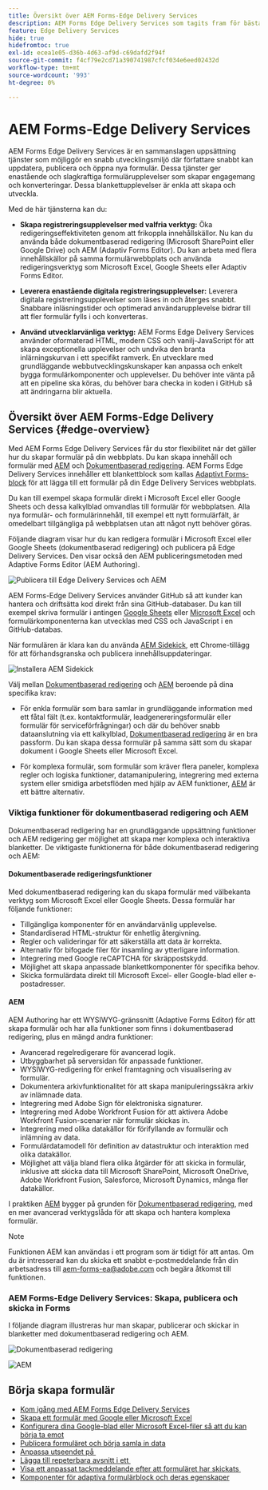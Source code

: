 ```yaml
---
title: Översikt över AEM Forms-Edge Delivery Services
description: AEM Forms Edge Delivery Services som tagits fram för bästa prestanda och som gör det möjligt att förutse framtiden för smidig datainsamling och användarengagemang.
feature: Edge Delivery Services
hide: true
hidefromtoc: true
exl-id: ecea1e05-d36b-4d63-af9d-c69dafd2f94f
source-git-commit: f4cf79e2cd71a390741987cfcf034e6eed02432d
workflow-type: tm+mt
source-wordcount: '993'
ht-degree: 0%

---
```


# AEM Forms-Edge Delivery Services

AEM Forms Edge Delivery Services är en sammanslagen uppsättning tjänster som möjliggör en snabb utvecklingsmiljö där författare snabbt kan uppdatera, publicera och öppna nya formulär. Dessa tjänster ger enastående och slagkraftiga formulärupplevelser som skapar engagemang och konverteringar. Dessa blankettupplevelser är enkla att skapa och utveckla.

Med de här tjänsterna kan du:

* **Skapa registreringsupplevelser med valfria verktyg:** Öka redigeringseffektiviteten genom att frikoppla innehållskällor. Nu kan du använda både dokumentbaserad redigering (Microsoft SharePoint eller Google Drive) och AEM (Adaptiv Forms Editor). Du kan arbeta med flera innehållskällor på samma formulärwebbplats och använda redigeringsverktyg som Microsoft Excel, Google Sheets eller Adaptiv Forms Editor.

* **Leverera enastående digitala registreringsupplevelser:** Leverera digitala registreringsupplevelser som läses in och återges snabbt. Snabbare inläsningstider och optimerad användarupplevelse bidrar till att fler formulär fylls i och konverteras.

* **Använd utvecklarvänliga verktyg:** AEM Forms Edge Delivery Services använder oformaterad HTML, modern CSS och vanilj-JavaScript för att skapa exceptionella upplevelser och undvika den branta inlärningskurvan i ett specifikt ramverk. En utvecklare med grundläggande webbutvecklingskunskaper kan anpassa och enkelt bygga formulärkomponenter och upplevelser. Du behöver inte vänta på att en pipeline ska köras, du behöver bara checka in koden i GitHub så att ändringarna blir aktuella.

## Översikt över AEM Forms-Edge Delivery Services {#edge-overview}

Med AEM Forms Edge Delivery Services får du stor flexibilitet när det gäller hur du skapar formulär på din webbplats. Du kan skapa innehåll och formulär med [AEM](/help/forms/creating-adaptive-form-core-components.md) och [Dokumentbaserad redigering](/help/edge/docs/forms/create-forms.md). AEM Forms Edge Delivery Services innehåller ett blankettblock som kallas [Adaptivt Forms-block](/help/edge/docs/forms/create-forms.md) för att lägga till ett formulär på din Edge Delivery Services webbplats.

Du kan till exempel skapa formulär direkt i Microsoft Excel eller Google Sheets och dessa kalkylblad omvandlas till formulär för webbplatsen. Alla nya formulär- och formulärinnehåll, till exempel ett nytt formulärfält, är omedelbart tillgängliga på webbplatsen utan att något nytt behöver göras.

Följande diagram visar hur du kan redigera formulär i Microsoft Excel eller Google Sheets (dokumentbaserad redigering) och publicera på Edge Delivery Services. Den visar också den AEM publiceringsmetoden med Adaptive Forms Editor (AEM Authoring).

![Publicera till Edge Delivery Services och AEM](/help/edge/assets/AEM-forms-with-EDS-publishing.png)

AEM Forms-Edge Delivery Services använder GitHub så att kunder kan hantera och driftsätta kod direkt från sina GitHub-databaser. Du kan till exempel skriva formulär i antingen [Google Sheets](/help/edge/docs/forms/create-forms.md) eller [Microsoft Excel](/help/edge/docs/forms/create-forms.md) och formulärkomponenterna kan utvecklas med CSS och JavaScript i en GitHub-databas.

När formulären är klara kan du använda [AEM Sidekick](/help/edge/docs/forms/tutorial.md#preview-and-publish-your-content), ett Chrome-tillägg för att förhandsgranska och publicera innehållsuppdateringar.

![Installera AEM Sidekick](/help/edge/assets/aem-sidekick-preview-publish-forms.png)

Välj mellan [Dokumentbaserad redigering](#document-based-authoring-features) och [AEM](#aem-authoring-features) beroende på dina specifika krav:

* För enkla formulär som bara samlar in grundläggande information med ett fåtal fält (t.ex. kontaktformulär, leadgenereringsformulär eller formulär för serviceförfrågningar) och där du behöver snabb dataanslutning via ett kalkylblad, [Dokumentbaserad redigering](#document-based-authoring-features) är en bra passform. Du kan skapa dessa formulär på samma sätt som du skapar dokument i Google Sheets eller Microsoft Excel.

* För komplexa formulär, som formulär som kräver flera paneler, komplexa regler och logiska funktioner, datamanipulering, integrering med externa system eller smidiga arbetsflöden med hjälp av AEM funktioner, [AEM](#aem-authoring-features) är ett bättre alternativ.


### Viktiga funktioner för dokumentbaserad redigering och AEM

Dokumentbaserad redigering har en grundläggande uppsättning funktioner och AEM redigering ger möjlighet att skapa mer komplexa och interaktiva blanketter. De viktigaste funktionerna för både dokumentbaserad redigering och AEM:

#### Dokumentbaserade redigeringsfunktioner

Med dokumentbaserad redigering kan du skapa formulär med välbekanta verktyg som Microsoft Excel eller Google Sheets. Dessa formulär har följande funktioner:

* Tillgängliga komponenter för en användarvänlig upplevelse.
* Standardiserad HTML-struktur för enhetlig återgivning.
* Regler och valideringar för att säkerställa att data är korrekta.
* Alternativ för bifogade filer för insamling av ytterligare information.
* Integrering med Google reCAPTCHA för skräppostskydd.
* Möjlighet att skapa anpassade blankettkomponenter för specifika behov.
* Skicka formulärdata direkt till Microsoft Excel- eller Google-blad eller e-postadresser.

#### AEM

AEM Authoring har ett WYSIWYG-gränssnitt (Adaptive Forms Editor) för att skapa formulär och har alla funktioner som finns i dokumentbaserad redigering, plus en mängd andra funktioner:

* Avancerad regelredigerare för avancerad logik.
* Utbyggbarhet på serversidan för anpassade funktioner.
* WYSIWYG-redigering för enkel framtagning och visualisering av formulär.
* Dokumentera arkivfunktionalitet för att skapa manipuleringssäkra arkiv av inlämnade data.
* Integrering med Adobe Sign för elektroniska signaturer.
* Integrering med Adobe Workfront Fusion för att aktivera Adobe Workfront Fusion-scenarier när formulär skickas in.
* Integrering med olika datakällor för förifyllande av formulär och inlämning av data.
* Formulärdatamodell för definition av datastruktur och interaktion med olika datakällor.
* Möjlighet att välja bland flera olika åtgärder för att skicka in formulär, inklusive att skicka data till Microsoft SharePoint, Microsoft OneDrive, Adobe Workfront Fusion, Salesforce, Microsoft Dynamics, många fler datakällor.

I praktiken [AEM](/help/forms/creating-adaptive-form-core-components.md) bygger på grunden för [Dokumentbaserad redigering](/help/edge/docs/forms/create-forms.md), med en mer avancerad verktygslåda för att skapa och hantera komplexa formulär.

>[!NOTE]
>
>
> Funktionen AEM kan användas i ett program som är tidigt för att antas. Om du är intresserad kan du skicka ett snabbt e-postmeddelande från din arbetsadress till aem-forms-ea@adobe.com och begära åtkomst till funktionen.

### AEM Forms-Edge Delivery Services: Skapa, publicera och skicka in Forms

I följande diagram illustreras hur man skapar, publicerar och skickar in blanketter med dokumentbaserad redigering och AEM.

![Dokumentbaserad redigering ](/help/edge/assets/document-based-authoring-workflow.png)

![AEM](/help/edge/assets/aem-authoring-workflow.png)




## Börja skapa formulär

* [Kom igång med AEM Forms Edge Delivery Services](/help/edge/docs/forms/tutorial.md)
* [Skapa ett formulär med Google eller Microsoft Excel](/help/edge/docs/forms/create-forms.md)
* [Konfigurera dina Google-blad eller Microsoft Excel-filer så att du kan börja ta emot &#x200B;](/help/edge/docs/forms/submit-forms.md)
* [Publicera formuläret och börja samla in data](/help/edge/docs/forms/publish-forms.md)
* [Anpassa utseendet på &#x200B;](/help/edge/docs/forms/style-theme-forms.md)
* [Lägga till repeterbara avsnitt i ett &#x200B;](/help/edge/docs/forms/repeatable-forms.md)
* [Visa ett anpassat tackmeddelande efter att formuläret har skickats &#x200B;](/help/edge/docs/forms/thank-you-page-form.md)
* [Komponenter för adaptiva formulärblock och deras egenskaper](/help/edge/docs/forms/form-components.md)















<!-- 

## Start creating forms

<div>

  <style>
    .card-container {
        width: calc(33.33% - 10px);;
        margin: 5px;
        border: 1px solid #ccc;
        border-radius: 5px;
        padding: 5px;
        box-sizing: border-box;
        transition: background-color 0.3s ease; /* Adding transition effect */
    }
    .card-container:hover {
        background-color: #f0f0f0; /* Changing background color on hover */
    }
</style>

<div style="display: flex; flex-wrap: wrap; justify-content: space-between; margin: -5px;">
    <div class="card-container">
        <a href="/help/edge/docs/forms/create-forms.md">
            <img src="/help/edge/assets/smock_devices_18_n.svg" alt="Create a form using eds forms" style="border-radius: 5px;"> </b>
            <br><b style="margin-top: 5px;">Create a form using Google Sheets or Microsoft Excel</b>
        </a>
        <p>Create forms that load and render quickly and automatically reflows on mobile devices.</p>
    </div>
    <div class="card-container">
        <a href="/help/edge/docs/forms/create-forms.md#manually-configure-a-spreadsheet-to-accept-data">   
            <img src="/help/edge/assets/smock_platformdatamapping_18_n.svg" alt="Submit form" alt="Use Form Fragments in an EDS Form" style="border-radius: 5px;"> </b>
            <br><b style="margin-top: 5px;">Submit form to spreadsheet</b>
        </a>
        <p>Submit forms directly to your Microsoft Excel or Google Sheets.</p>
    </div>
     <div class="card-container">
        <a href="/help/edge/docs/forms/style-theme-forms.md">
            <img src="/help/edge/assets/smock_imageautomode_18_N.svg" alt="Apply styles or themes to an eds form" style="border-radius: 5px;"> </b>
            <br><b style="margin-top: 5px;">Customize a theme</b>
        </a>
        <p>Create a consistent brand image by applying the same theme across forms.</p>
    </div>
      <div class="card-container">
        <a href="/help/edge/docs/forms/validate-forms.md">
            <img src="/help/edge/assets/smock_condition_18_n.svg" alt="Add validations to form fields" style="border-radius: 5px;"> </b>
            <br><b style="margin-top: 5px;">Apply field validations</b>
        </a>
        <p>Reduce errors and frustration by checking form inputs for proper formatting.</p>
    </div> 
            <div class="card-container">
        <a href="/help/edge/docs/forms/rules-forms.md">
            <img src="/help/edge/assets/smock_documentfragment_18_n.svg" alt="Use rules to add dynamic behaviour to a form" style="border-radius: 5px;"> </b>
            <br><b style="margin-top: 5px;">Use rules to add dynamic behaviour to a form</b>
        </a>
        <p>Reuse preconfigured fragments across multiple forms.</p>
    </div>
    <div class="card-container">
        <a href="/help/edge/docs/forms/translate-forms.md">  
            <img src="/help/edge/assets/smock_abc_18_n.svg" alt="Translate an EDS Form" style="border-radius: 5px;"> </b>
            <br><b style="margin-top: 5px;">Translate a form</b>
        </a>
        <p>Extend the reach of your forms while keeping costs in check.</p>
    </div>
    <div class="card-container">
        <a href="/help/edge/docs/forms/repeatable-forms.md">  
            <img src="/help/edge/assets/smock_addto_18_n.svg" alt="Add repeatable sections to an EDS Form" style="border-radius: 5px;"> </b>
            <br><b style="margin-top: 5px;">Add repeatable sections</b>
        </a>
        <p>Effortlessly create and add repeatable sections to a form.</p>
    </div>
    <div class="card-container">
        <a href="/help/edge/docs/forms/custom-components-forms.md"> 
            <img src="/help/edge/assets/smock_userdeveloper_18_n.svg" alt="Create custom forms components using standard JavaScript and CSS"  style="border-radius: 5px;"> </b>
            <br><b style="margin-top: 5px;">Create custom components</b>
        </a>
        <p>Use standard JavaScript and CSS to create components and themes.</p>
    </div>
    <div class="card-container">
        <a href="/help/edge/docs/forms/recaptacha-forms.md">  
            <img src="/help//edge/assets/smock_keyclock_18_n.svg" alt="Use reCAPTCHA in an EDS Form" style="border-radius: 5px;"> </b>
            <br><b style="margin-top: 5px;">Use reCAPTCHA</b>
        </a>
        <p>Use OOTB reCAPTCHA integration for robust spam and bot protection.</p>
    </div>


</div>


</br>


-->